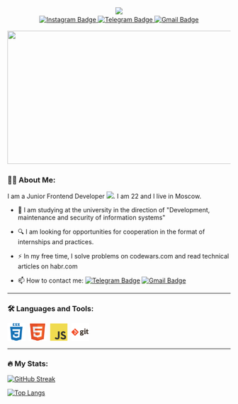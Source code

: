 <div id="header" align="center">
  <img src="https://media.giphy.com/media/cUAGuLiEcTBwRfkAQq/giphy.gif" width=100>

  <div class="bages">
    <a href="https://www.instagram.com/lexazem">
      <img src="https://img.shields.io/badge/Instagram-blue?logo=Instagram" alt="Instagram Badge">
   </a>

   <a href="https://t.me/alexeyzems">
      <img src="https://img.shields.io/badge/Telegram-red?logo=telegram" alt="Telegram Badge">
   </a>

   <a href="mailto:alexeyzemsk@gmail.com">
    <img src="https://img.shields.io/badge/Gmail-blue?logo=gmail" alt="Gmail Badge">
   </a>
     
</div>
<img src="https://komarev.com/ghpvc/?username=fudomori&style=flat-square&color=blue" alt=""/>
</div>

<div align="center">
  <img src="https://media.giphy.com/media/f3iwJFOVOwuy7K6FFw/giphy.gif" width="600" height="300"/>
</div>

### :man_technologist: About Me:

I am a Junior Frontend Developer <img src="https://media.giphy.com/media/QssGEmpkyEOhBCb7e1/giphy.gif" width="20">. I am 22 and I live in Moscow.

- :telescope: I am studying at the university in the direction of "Development, maintenance and security of information systems"

- :mag: I am looking for opportunities for cooperation in the format of internships and practices.

- :zap: In my free time, I solve problems on codewars.com and read technical articles on habr.com

- 📫 How to contact me:  [![Telegram Badge](https://img.shields.io/badge/Telegram-red?logo=telegram)](https://t.me/alexeyzems)  [![Gmail Badge](https://img.shields.io/badge/Gmail-blue?logo=gmail)](mailto:alexeyzemsk@gmail.com)

---

### :hammer_and_wrench: Languages and Tools:

<div>
  <img src="https://github.com/devicons/devicon/blob/master/icons/css3/css3-plain-wordmark.svg"  title="CSS3" alt="CSS" width="40" height="40"/>&nbsp;
  <img src="https://github.com/devicons/devicon/blob/master/icons/html5/html5-original.svg" title="HTML5" alt="HTML" width="40" height="40"/>&nbsp;
  <img src="https://github.com/devicons/devicon/blob/master/icons/javascript/javascript-original.svg" title="JavaScript" alt="JavaScript" width="40" height="40"/>&nbsp;
  <img src="https://github.com/devicons/devicon/blob/master/icons/git/git-original-wordmark.svg" title="Git" **alt="Git" width="40" height="40"/>
  <img src="https://github.com/devicons/devicon/blob/master/icons/react/react-original-wordmark.svg" title="React" alt="React" width="0" height="0"/>&nbsp;
  <img src="https://github.com/devicons/devicon/blob/master/icons/redux/redux-original.svg" title="Redux" alt="Redux " width="0" height="0"/>&nbsp;
</div>

---

### :fire: My Stats:

[![GitHub Streak](http://github-readme-streak-stats.herokuapp.com?user=fudomori&theme=dark&background=000000)](https://git.io/streak-stats)

[![Top Langs](https://github-readme-stats.vercel.app/api/top-langs/?username=fudomori&layout=compact&theme=vision-friendly-dark)](https://github.com/anuraghazra/github-readme-stats)
